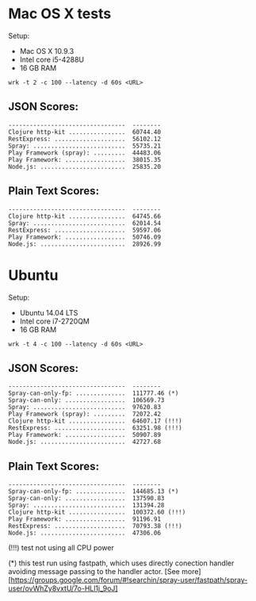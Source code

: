 # Mac OS X tests

Setup:
- Mac OS X 10.9.3
- Intel core i5-4288U
- 16 GB RAM

```
wrk -t 2 -c 100 --latency -d 60s <URL>
```

## JSON Scores:
```
---------------------------------  --------
Clojure http-kit ................  60744.40
RestExpress: ....................  56102.12
Spray: ..........................  55735.21
Play Framework (spray): .........  44483.06
Play Framework: .................  38015.35
Node.js: ........................  25835.20

```

## Plain Text Scores:
```
---------------------------------  --------
Clojure http-kit ................  64745.66
Spray: ..........................  62014.54
RestExpress: ....................  59597.06
Play Framework: .................  50746.09
Node.js: ........................  28926.99

```

# Ubuntu

Setup:
- Ubuntu 14.04 LTS
- Intel core i7-2720QM
- 16 GB RAM

```
wrk -t 4 -c 100 --latency -d 60s <URL>
```

## JSON Scores:
```
---------------------------------  --------
Spray-can-only-fp: ..............  111777.46 (*)
Spray-can-only: .................  106569.73
Spray: ..........................  97620.83
Play Framework (spray): .........  72072.42
Clojure http-kit ................  64607.17 (!!!)
RestExpress: ....................  63251.98 (!!!)
Play Framework: .................  50907.89
Node.js: ........................  42727.68

```

## Plain Text Scores:
```
---------------------------------  --------
Spray-can-only-fp: ..............  144685.13 (*)
Spray-can-only: .................  137590.83
Spray: ..........................  131394.28
Clojure http-kit ................  100372.60 (!!!)
Play Framework: .................  91196.91
RestExpress: ....................  70793.38 (!!!)
Node.js: ........................  47306.06

```
(!!!) test not using all CPU power

(*) this test run using fastpath, which uses directly conection handler avoiding message passing to the handler actor. [See more][https://groups.google.com/forum/#!searchin/spray-user/fastpath/spray-user/ovWhZy8vxtU/7o-HLl1j_9oJ]